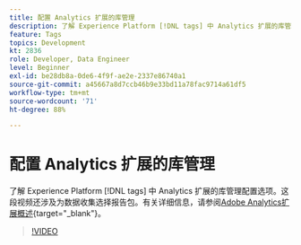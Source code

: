 ```yaml
---
title: 配置 Analytics 扩展的库管理
description: 了解 Experience Platform [!DNL tags] 中 Analytics 扩展的库管理配置选项。这段视频还涉及为数据收集选择报告包。
feature: Tags
topics: Development
kt: 2836
role: Developer, Data Engineer
level: Beginner
exl-id: be28db8a-0de6-4f9f-ae2e-2337e86740a1
source-git-commit: a45667a8d7ccb46b9e33bd11a78fac9714a61df5
workflow-type: tm+mt
source-wordcount: '71'
ht-degree: 88%

---
```


# 配置 Analytics 扩展的库管理

了解 Experience Platform [!DNL tags] 中 Analytics 扩展的库管理配置选项。这段视频还涉及为数据收集选择报告包。有关详细信息，请参阅[Adobe Analytics扩展概述](https://experienceleague.adobe.com/docs/experience-platform/tags/extensions/client/analytics/overview.html?lang=zh-Hans){target="_blank"}。

>[!VIDEO](https://video.tv.adobe.com/v/27092/?quality=12&learn=on)
